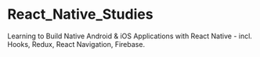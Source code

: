 # React_Native_Studies
Learning to Build Native Android &amp; iOS Applications with React Native - incl. Hooks, Redux, React Navigation, Firebase. 

